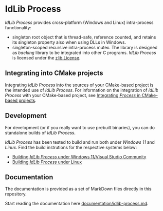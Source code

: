 # IdLib Process
*IdLib Process* provides cross-platform (Windows and Linux) intra-process functionality:
- singleton root object that is thread-safe, reference counted, and retains its singleton property also when using DLLs in Windows.
- singleton-scoped recursive intra-process mutex.
The library is designed as *backing* library to be integrated into other C programs.
*IdLib Process* is licensed under the [zlib License](LICENSE).

## Integrating into CMake projects
Integrating *IdLib Process* into the sources of your CMake-based project is the intended use of *IdLib Process*.
For information on the integration of *IdLib Process* with your CMake-based project, see
[Integrating *Process* in CMake-based projects](integrating-into-cmake-projects.md).

## Development
For development (or if you really want to use prebuilt binaries), you can do standalone builds of *IdLib Process*.

*IdLib Process* has been tested to build and run both under *Windows 11* and *Linux*.
Find the build instrutions for the respective systems below:
- [Building *IdLib Process* under Windows 11/Visual Studio Community](building-under-windows-11-visual-studio-community-20222)
- [Building *IdLib Process* under Linux](building-under-linux)

## Documentation
The documentation is provided as a set of MarkDown files directly in this repository.

Start reading the documentation here [documentation/idlib-process.md](documentation/idlib-process.md).
